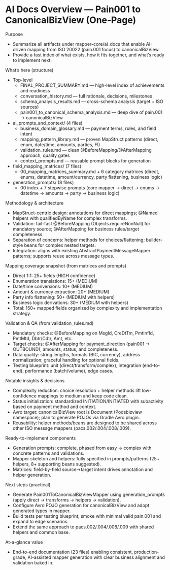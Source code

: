 # AI Docs Overview — Pain001 to CanonicalBizView (One‑Page)

Purpose
- Summarize all artifacts under mapper-core/ai_docs that enable AI-driven mapping from ISO 20022 (pain.001 focus) to canonicalBizView.
- Provide a fast index of what exists, how it fits together, and what’s ready to implement next.

What’s here (structure)
- Top-level
  - FINAL_PROJECT_SUMMARY.md — high-level index of achievements and readiness
  - conversation_history.md — full rationale, decisions, milestones
  - schema_analysis_results.md — cross-schema analysis (target + ISO sources)
  - pain001_to_canonical_schema_analysis.md — deep dive of pain.001 → canonicalBizView
- ai_prompts_and_context/ (4 files)
  - business_domain_glossary.md — payment terms, rules, and field intent
  - mapping_pattern_library.md — proven MapStruct patterns (direct, enum, date/time, amounts, parties, FI)
  - validation_rules.md — clean @BeforeMapping/@AfterMapping approach, quality gates
  - context_prompts.md — reusable prompt blocks for generation
- field_mapping_matrices/ (7 files)
  - 00_mapping_matrices_summary.md + 6 category matrices (direct, enums, datetime, amount/currency, party flattening, business logic)
- generation_prompts/ (8 files)
  - 00 index + 7 stepwise prompts (core mapper → direct → enums → datetime → amounts → party → business logic)

Methodology & architecture
- MapStruct-centric design: annotations for direct mappings; @Named helpers with qualifiedByName for complex transforms.
- Validation: fail-fast @BeforeMapping (Objects.requireNonNull) for mandatory source; @AfterMapping for business rules/target completeness.
- Separation of concerns: helper methods for choices/flattening; builder-style beans for complex nested targets.
- Integration: aligns with existing AbstractPaymentMessageMapper patterns; supports reuse across message types.

Mapping coverage snapshot (from matrices and prompts)
- Direct 1:1: 25+ fields (HIGH confidence)
- Enumeration translations: 15+ (MEDIUM)
- Date/time conversions: 10+ (MEDIUM)
- Amount & currency extraction: 20+ (MEDIUM)
- Party info flattening: 50+ (MEDIUM with helpers)
- Business logic derivations: 30+ (MEDIUM with helpers)
- Total: 150+ mapped fields organized by complexity and implementation strategy.

Validation & QA (from validation_rules.md)
- Mandatory checks: @BeforeMapping on MsgId, CreDtTm, PmtInfId, PmtMtd, Dbtr/Cdtr, Amt, etc.
- Target checks: @AfterMapping for payment_direction (pain001 → OUTBOUND), amounts, status, and completeness.
- Data quality: string lengths, formats (BIC, currency), address normalization; graceful handling for optional fields.
- Testing blueprint: unit (direct/transform/complex), integration (end-to-end), performance (batch/volume), edge cases.

Notable insights & decisions
- Complexity reduction: choice resolution + helper methods lift low-confidence mappings to medium and keep code clean.
- Status initialization: standardized INITIATION/INITIATED with subactivity based on payment method and context.
- Avro target: canonicalBizView root is Document (Podsbizview namespace); plan to generate POJOs via Gradle Avro plugin.
- Reusability: helper methods/beans are designed to be shared across other ISO message mappers (pacs.002/.004/.008/.009).

Ready-to-implement components
- Generation prompts: complete, phased from easy → complex with concrete patterns and validations.
- Mapper skeleton and helpers: fully specified in prompts/patterns (25+ helpers, 8+ supporting beans suggested).
- Matrices: field-by-field source→target intent drives annotation and helper generation.

Next steps (practical)
- Generate Pain001ToCanonicalBizViewMapper using generation_prompts (apply direct → transforms → helpers → validation).
- Configure Avro POJO generation for canonicalBizView and adopt generated types in mapper.
- Build tests per testing blueprint; smoke with minimal valid pain.001 and expand to edge scenarios.
- Extend the same approach to pacs.002/.004/.008/.009 with shared helpers and common base.

At-a-glance value
- End-to-end documentation (23 files) enabling consistent, production-grade, AI-assisted mapper generation with clear business alignment and validation baked in.

